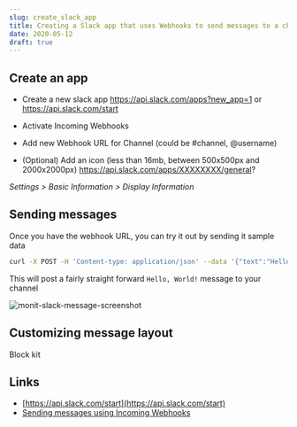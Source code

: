 ```yaml
---
slug: create_slack_app
title: Creating a Slack app that uses Webhooks to send messages to a channel
date: 2020-05-12
draft: true
---
```


## Create an app

- Create a new slack app https://api.slack.com/apps?new_app=1 or https://api.slack.com/start
- Activate Incoming Webhooks
- Add new Webhook URL for Channel (could be #channel, @username)

- (Optional) Add an icon (less than 16mb, between 500x500px and 2000x2000px) https://api.slack.com/apps/XXXXXXXX/general?

_Settings > Basic Information > Display Information_

## Sending messages

Once you have the webhook URL, you can try it out by sending it sample data

```bash
curl -X POST -H 'Content-type: application/json' --data '{"text":"Hello, World!"}' https://hooks.slack.com/services/XXXXXX/YYYYYY/XyXyY123xxxY
```

This will post a fairly straight forward `Hello, World!` message to your channel

![monit-slack-message-screenshot](../images/monit-slack-message-screenshot.png)

## Customizing message layout

Block kit

## Links

- [https://api.slack.com/start](https://api.slack.com/start)
- [Sending messages using Incoming Webhooks](https://api.slack.com/messaging/webhooks)
